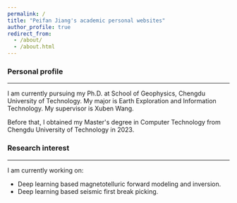 ```yaml
---
permalink: /
title: "Peifan Jiang's academic personal websites"
author_profile: true
redirect_from: 
  - /about/
  - /about.html
---
```


### Personal profile

---
I am currently pursuing my Ph.D. at School of Geophysics, Chengdu University of Technology. My major is Earth Exploration and Information Technology. My supervisor is Xuben Wang.

Before that, I obtained my Master's degree in Computer Technology from Chengdu University of Technology in 2023.
### Research interest

---
I am currently working on:
- Deep learning based magnetotelluric forward modeling and inversion.
- Deep learning based seismic first break picking.
